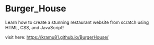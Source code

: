 # Burger_House
Learn how to create a stunning restaurant website from scratch using HTML, CSS, and JavaScript!


visit here: https://kramu81.github.io/BurgerHouse/
